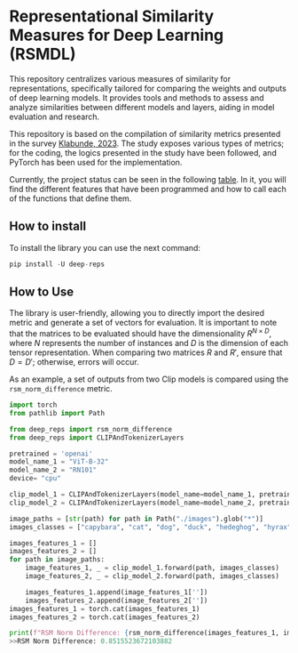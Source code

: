 # Representational Similarity Measures for Deep Learning (RSMDL)

This repository centralizes various measures of similarity for representations, specifically tailored for comparing the weights and outputs of deep learning models. It provides tools and methods to assess and analyze similarities between different models and layers, aiding in model evaluation and research.

This repository is based on the compilation of similarity metrics presented in the survey [Klabunde, 2023](https://arxiv.org/abs/2305.06329). The study exposes various types of metrics; for the coding, the logics presented in the study have been followed, and PyTorch has been used for the implementation.

Currently, the project status can be seen in the following [table](table.md). In it, you will find the different features that have been programmed and how to call each of the functions that define them.

## How to install

To install the library you can use the next command:

```python
pip install -U deep-reps
```

## How to Use

The library is user-friendly, allowing you to directly import the desired metric and generate a set of vectors for evaluation. It is important to note that the matrices to be evaluated should have the dimensionality $R^{N \times D}$, where $N$ represents the number of instances and $D$ is the dimension of each tensor representation. When comparing two matrices $R$ and $R'$, ensure that $D=D'$; otherwise, errors will occur.

As an example, a set of outputs from two Clip models is compared using the `rsm_norm_difference` metric.

```python
import torch
from pathlib import Path 

from deep_reps import rsm_norm_difference
from deep_reps import CLIPAndTokenizerLayers

pretrained = 'openai'
model_name_1 = "ViT-B-32"
model_name_2 = "RN101"
device= "cpu"

clip_model_1 = CLIPAndTokenizerLayers(model_name=model_name_1, pretrained=pretrained, device=device)
clip_model_2 = CLIPAndTokenizerLayers(model_name=model_name_2, pretrained=pretrained, device=device)

image_paths = [str(path) for path in Path("./images").glob("*")]
images_classes = ["capybara", "cat", "dog", "duck", "hedeghog", "hyrax"]

images_features_1 = []
images_features_2 = []
for path in image_paths:
    image_features_1, _ = clip_model_1.forward(path, images_classes)
    image_features_2, _ = clip_model_2.forward(path, images_classes)

    images_features_1.append(image_features_1[''])
    images_features_2.append(image_features_2[''])
images_features_1 = torch.cat(images_features_1)
images_features_2 = torch.cat(images_features_2)

print(f"RSM Norm Difference: {rsm_norm_difference(images_features_1, images_features_2)}")
>>RSM Norm Difference: 0.8515523672103882
```


